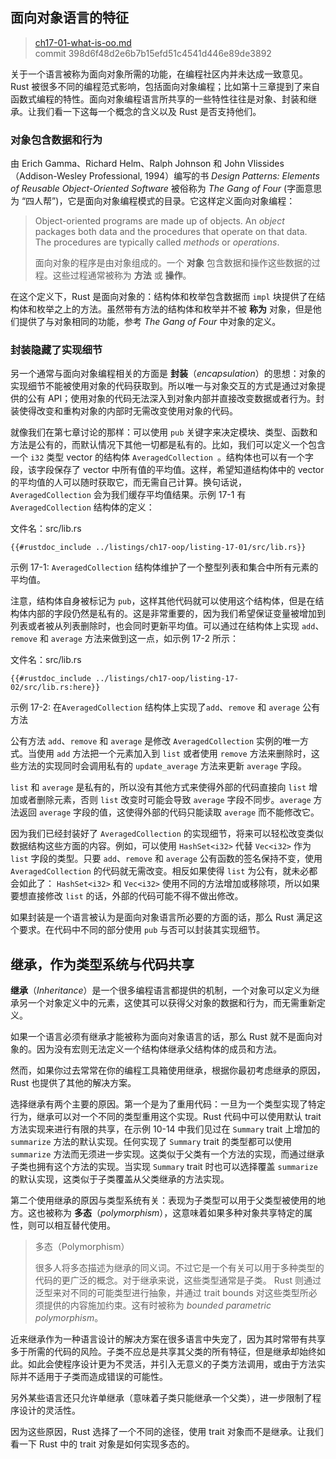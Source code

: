 ## 面向对象语言的特征

> [ch17-01-what-is-oo.md](https://github.com/rust-lang/book/blob/main/src/ch17-01-what-is-oo.md)
> <br>
> commit 398d6f48d2e6b7b15efd51c4541d446e89de3892

关于一个语言被称为面向对象所需的功能，在编程社区内并未达成一致意见。Rust 被很多不同的编程范式影响，包括面向对象编程；比如第十三章提到了来自函数式编程的特性。面向对象编程语言所共享的一些特性往往是对象、封装和继承。让我们看一下这每一个概念的含义以及 Rust 是否支持他们。

### 对象包含数据和行为

由 Erich Gamma、Richard Helm、Ralph Johnson 和 John Vlissides（Addison-Wesley Professional, 1994）编写的书 *Design Patterns: Elements of Reusable Object-Oriented Software* 被俗称为 *The Gang of Four* (字面意思为 “四人帮”)，它是面向对象编程模式的目录。它这样定义面向对象编程：

> Object-oriented programs are made up of objects. An *object* packages both
> data and the procedures that operate on that data. The procedures are
> typically called *methods* or *operations*.
>
> 面向对象的程序是由对象组成的。一个 **对象** 包含数据和操作这些数据的过程。这些过程通常被称为 **方法** 或 **操作**。

在这个定义下，Rust 是面向对象的：结构体和枚举包含数据而 `impl` 块提供了在结构体和枚举之上的方法。虽然带有方法的结构体和枚举并不被 **称为** 对象，但是他们提供了与对象相同的功能，参考 *The Gang of Four* 中对象的定义。

### 封装隐藏了实现细节

另一个通常与面向对象编程相关的方面是 **封装**（*encapsulation*）的思想：对象的实现细节不能被使用对象的代码获取到。所以唯一与对象交互的方式是通过对象提供的公有 API；使用对象的代码无法深入到对象内部并直接改变数据或者行为。封装使得改变和重构对象的内部时无需改变使用对象的代码。

就像我们在第七章讨论的那样：可以使用 `pub` 关键字来决定模块、类型、函数和方法是公有的，而默认情况下其他一切都是私有的。比如，我们可以定义一个包含一个 `i32` 类型 vector 的结构体 `AveragedCollection `。结构体也可以有一个字段，该字段保存了 vector 中所有值的平均值。这样，希望知道结构体中的 vector 的平均值的人可以随时获取它，而无需自己计算。换句话说，`AveragedCollection` 会为我们缓存平均值结果。示例 17-1 有 `AveragedCollection` 结构体的定义：

<span class="filename">文件名：src/lib.rs</span>

```rust,noplayground
{{#rustdoc_include ../listings/ch17-oop/listing-17-01/src/lib.rs}}
```

<span class="caption">示例 17-1: `AveragedCollection` 结构体维护了一个整型列表和集合中所有元素的平均值。</span>

注意，结构体自身被标记为 `pub`，这样其他代码就可以使用这个结构体，但是在结构体内部的字段仍然是私有的。这是非常重要的，因为我们希望保证变量被增加到列表或者被从列表删除时，也会同时更新平均值。可以通过在结构体上实现 `add`、`remove` 和 `average` 方法来做到这一点，如示例 17-2 所示：

<span class="filename">文件名：src/lib.rs</span>

```rust,noplayground
{{#rustdoc_include ../listings/ch17-oop/listing-17-02/src/lib.rs:here}}
```

<span class="caption">示例 17-2: 在`AveragedCollection` 结构体上实现了`add`、`remove` 和 `average` 公有方法</span>

公有方法 `add`、`remove` 和 `average` 是修改 `AveragedCollection` 实例的唯一方式。当使用 `add` 方法把一个元素加入到 `list` 或者使用 `remove` 方法来删除时，这些方法的实现同时会调用私有的 `update_average` 方法来更新 `average` 字段。

`list` 和 `average` 是私有的，所以没有其他方式来使得外部的代码直接向 `list` 增加或者删除元素，否则 `list` 改变时可能会导致 `average` 字段不同步。`average` 方法返回 `average` 字段的值，这使得外部的代码只能读取 `average` 而不能修改它。

因为我们已经封装好了 `AveragedCollection` 的实现细节，将来可以轻松改变类似数据结构这些方面的内容。例如，可以使用 `HashSet<i32>` 代替 `Vec<i32>` 作为 `list` 字段的类型。只要 `add`、`remove` 和 `average` 公有函数的签名保持不变，使用 `AveragedCollection` 的代码就无需改变。相反如果使得 `list` 为公有，就未必都会如此了： `HashSet<i32>` 和 `Vec<i32>` 使用不同的方法增加或移除项，所以如果要想直接修改 `list` 的话，外部的代码可能不得不做出修改。

如果封装是一个语言被认为是面向对象语言所必要的方面的话，那么 Rust 满足这个要求。在代码中不同的部分使用 `pub` 与否可以封装其实现细节。

## 继承，作为类型系统与代码共享

**继承**（*Inheritance*）是一个很多编程语言都提供的机制，一个对象可以定义为继承另一个对象定义中的元素，这使其可以获得父对象的数据和行为，而无需重新定义。

如果一个语言必须有继承才能被称为面向对象语言的话，那么 Rust 就不是面向对象的。因为没有宏则无法定义一个结构体继承父结构体的成员和方法。

然而，如果你过去常常在你的编程工具箱使用继承，根据你最初考虑继承的原因，Rust 也提供了其他的解决方案。

选择继承有两个主要的原因。第一个是为了重用代码：一旦为一个类型实现了特定行为，继承可以对一个不同的类型重用这个实现。Rust 代码中可以使用默认 trait 方法实现来进行有限的共享，在示例 10-14 中我们见过在 `Summary` trait 上增加的 `summarize` 方法的默认实现。任何实现了 `Summary` trait 的类型都可以使用 `summarize` 方法而无须进一步实现。这类似于父类有一个方法的实现，而通过继承子类也拥有这个方法的实现。当实现 `Summary` trait 时也可以选择覆盖 `summarize` 的默认实现，这类似于子类覆盖从父类继承的方法实现。

第二个使用继承的原因与类型系统有关：表现为子类型可以用于父类型被使用的地方。这也被称为 **多态**（*polymorphism*），这意味着如果多种对象共享特定的属性，则可以相互替代使用。

> 多态（Polymorphism）
>
> 很多人将多态描述为继承的同义词。不过它是一个有关可以用于多种类型的代码的更广泛的概念。对于继承来说，这些类型通常是子类。
> Rust 则通过泛型来对不同的可能类型进行抽象，并通过 trait bounds 对这些类型所必须提供的内容施加约束。这有时被称为 *bounded parametric polymorphism*。

近来继承作为一种语言设计的解决方案在很多语言中失宠了，因为其时常带有共享多于所需的代码的风险。子类不应总是共享其父类的所有特征，但是继承却始终如此。如此会使程序设计更为不灵活，并引入无意义的子类方法调用，或由于方法实际并不适用于子类而造成错误的可能性。

另外某些语言还只允许单继承（意味着子类只能继承一个父类），进一步限制了程序设计的灵活性。

因为这些原因，Rust 选择了一个不同的途径，使用 trait 对象而不是继承。让我们看一下 Rust 中的 trait 对象是如何实现多态的。
